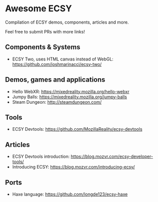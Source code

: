 # Awesome ECSY

Compilation of ECSY demos, components, articles and more.

Feel free to submit PRs with more links!

## Components & Systems
- ECSY Two, uses HTML canvas instead of WebGL: https://github.com/joshmarinacci/ecsy-two/

## Demos, games and applications
- Hello WebXR: https://mixedreality.mozilla.org/hello-webxr
- Jumpy Balls: https://mixedreality.mozilla.org/jumpy-balls
- Steam Dungeon: http://steamdungeon.com/

## Tools
- ECSY Devtools: https://github.com/MozillaReality/ecsy-devtools

## Articles
- ECSY Devtools introduction: https://blog.mozvr.com/ecsy-developer-tools/
- Introducing ECSY: https://blog.mozvr.com/introducing-ecsy/

## Ports
- Haxe language: https://github.com/longde123/ecsy-haxe
